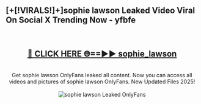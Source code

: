 <h2>[+[!VIRALS!]+]sophie lawson Leaked Video Viral On Social X Trending Now - yfbfe</h2>
<br>
<div align="center">
<h2><a href="https://libra.edu.pl?sophie_lawson" rel="nofollow">🔴 CLICK HERE 🌐==►► sophie_lawson</a></h2>
<br>
Get sophie lawson OnlyFans leaked all content. Now you can access all videos and pictures of sophie lawson OnlyFans. New Updated Files 2025!
<br>
<br>
<a href="https://libra.edu.pl?sophie_lawson" rel="nofollow" data-target="animated-image.originalLink"><img src="https://i.ibb.co.com/WyWwxjT/player-gif2.gif" alt="sophie lawson Leaked OnlyFans" style="max-width: 100%; display: inline-block;" data-target="animated-image.originalImage"></a>
</div>
<br>